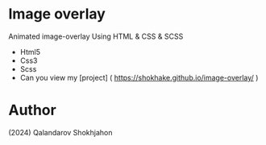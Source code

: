 # Image overlay
Animated image-overlay Using HTML & CSS & SCSS

- Html5
- Css3
- Scss
- Can you view my [project] ( https://shokhake.github.io/image-overlay/ )

# Author
(2024) Qalandarov Shokhjahon
